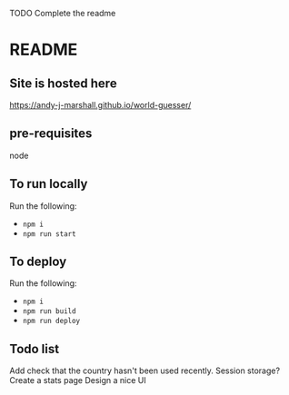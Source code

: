 TODO Complete the readme
# README

## Site is hosted here
https://andy-j-marshall.github.io/world-guesser/

## pre-requisites
node

## To run locally
Run the following:
* `npm i`
* `npm run start`

## To deploy
Run the following:
* `npm i`
* `npm run build`
* `npm run deploy`

## Todo list
Add check that the country hasn't been used recently. Session storage?
Create a stats page
Design a nice UI

